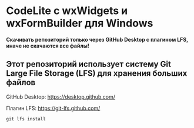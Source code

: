 # CodeLite с wxWidgets и wxFormBuilder для Windows
 

**Скачивать репозиторий только через GitHub Desktop с плагином LFS, иначе не скачаются все файлы!**

## Этот репозиторий использует систему Git Large File Storage (LFS) для хранения больших файлов

GitHub Desktop: https://desktop.github.com/

Плагин LFS: https://git-lfs.github.com/

```
git lfs install
```
